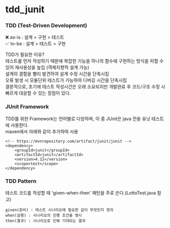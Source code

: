 # tdd_junit
### TDD (Test-Driven Development)
:x: as-is : 설계 > 구현 > 테스트   
:white_check_mark: to-be : 설계 > 테스트 > 구현
   
TDD가 필요한 이유?   
테스트를 먼저 작성하기 때문에 복잡한 기능을 하나의 함수에 구현하는 방식을 피할 수 있어 재사용성을 높임 (객체지향적 설계 가능)   
설계의 결함을 빨리 발견하여 설계 수정 시간을 단축시킴   
오류 발생 시 모듈단위 테스트가 가능하여 디버깅 시간을 단축시킴   
결론적으로, 초기에 테스트 작성시간은 오래 소요되지만 개발완료 후 코드/구조 수정 시 빠르게 대응할 수 있는 장점이 있다.



### JUnit Framework
TDD를 위한 Framework는 언어별로 다양하며, 이 중 JUnit은 java 전용 유닛 테스트에 사용한다.   
maven에서 아래와 같이 추가하여 사용
```
<!-- https://mvnrepository.com/artifact/junit/junit -->
<dependency>
    <groupId>junit</groupId>
    <artifactId>junit</artifactId>
    <version>4.12</version>
    <scope>test</scope>
</dependency>
```



### TDD Pattern
테스트 코드를 작성할 때 'given-when-then' 패턴을 주로 쓴다.(LottoTest.java 참고)    
```
given(준비) : 테스트 시나리오에 필요한 값이 무엇인지 정의   
when(실행) : 시나리오의 진행 조건을 명시   
then(결과) : 시나리오로 인해 기대되는 결과
```

